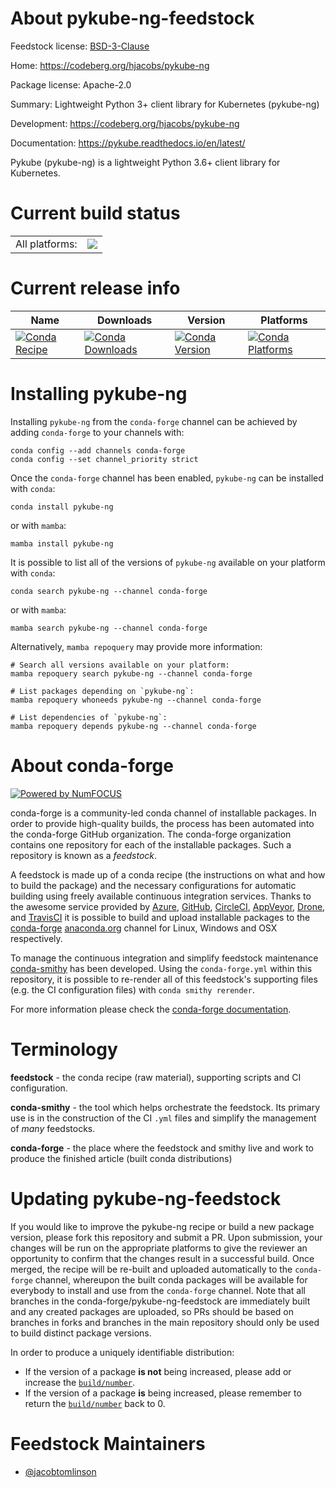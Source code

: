 About pykube-ng-feedstock
=========================

Feedstock license: [BSD-3-Clause](https://github.com/conda-forge/pykube-ng-feedstock/blob/main/LICENSE.txt)

Home: https://codeberg.org/hjacobs/pykube-ng

Package license: Apache-2.0

Summary: Lightweight Python 3+ client library for Kubernetes (pykube-ng)

Development: https://codeberg.org/hjacobs/pykube-ng

Documentation: https://pykube.readthedocs.io/en/latest/

Pykube (pykube-ng) is a lightweight Python 3.6+ client library for Kubernetes.


Current build status
====================


<table><tr><td>All platforms:</td>
    <td>
      <a href="https://dev.azure.com/conda-forge/feedstock-builds/_build/latest?definitionId=16022&branchName=main">
        <img src="https://dev.azure.com/conda-forge/feedstock-builds/_apis/build/status/pykube-ng-feedstock?branchName=main">
      </a>
    </td>
  </tr>
</table>

Current release info
====================

| Name | Downloads | Version | Platforms |
| --- | --- | --- | --- |
| [![Conda Recipe](https://img.shields.io/badge/recipe-pykube--ng-green.svg)](https://anaconda.org/conda-forge/pykube-ng) | [![Conda Downloads](https://img.shields.io/conda/dn/conda-forge/pykube-ng.svg)](https://anaconda.org/conda-forge/pykube-ng) | [![Conda Version](https://img.shields.io/conda/vn/conda-forge/pykube-ng.svg)](https://anaconda.org/conda-forge/pykube-ng) | [![Conda Platforms](https://img.shields.io/conda/pn/conda-forge/pykube-ng.svg)](https://anaconda.org/conda-forge/pykube-ng) |

Installing pykube-ng
====================

Installing `pykube-ng` from the `conda-forge` channel can be achieved by adding `conda-forge` to your channels with:

```
conda config --add channels conda-forge
conda config --set channel_priority strict
```

Once the `conda-forge` channel has been enabled, `pykube-ng` can be installed with `conda`:

```
conda install pykube-ng
```

or with `mamba`:

```
mamba install pykube-ng
```

It is possible to list all of the versions of `pykube-ng` available on your platform with `conda`:

```
conda search pykube-ng --channel conda-forge
```

or with `mamba`:

```
mamba search pykube-ng --channel conda-forge
```

Alternatively, `mamba repoquery` may provide more information:

```
# Search all versions available on your platform:
mamba repoquery search pykube-ng --channel conda-forge

# List packages depending on `pykube-ng`:
mamba repoquery whoneeds pykube-ng --channel conda-forge

# List dependencies of `pykube-ng`:
mamba repoquery depends pykube-ng --channel conda-forge
```


About conda-forge
=================

[![Powered by
NumFOCUS](https://img.shields.io/badge/powered%20by-NumFOCUS-orange.svg?style=flat&colorA=E1523D&colorB=007D8A)](https://numfocus.org)

conda-forge is a community-led conda channel of installable packages.
In order to provide high-quality builds, the process has been automated into the
conda-forge GitHub organization. The conda-forge organization contains one repository
for each of the installable packages. Such a repository is known as a *feedstock*.

A feedstock is made up of a conda recipe (the instructions on what and how to build
the package) and the necessary configurations for automatic building using freely
available continuous integration services. Thanks to the awesome service provided by
[Azure](https://azure.microsoft.com/en-us/services/devops/), [GitHub](https://github.com/),
[CircleCI](https://circleci.com/), [AppVeyor](https://www.appveyor.com/),
[Drone](https://cloud.drone.io/welcome), and [TravisCI](https://travis-ci.com/)
it is possible to build and upload installable packages to the
[conda-forge](https://anaconda.org/conda-forge) [anaconda.org](https://anaconda.org/)
channel for Linux, Windows and OSX respectively.

To manage the continuous integration and simplify feedstock maintenance
[conda-smithy](https://github.com/conda-forge/conda-smithy) has been developed.
Using the ``conda-forge.yml`` within this repository, it is possible to re-render all of
this feedstock's supporting files (e.g. the CI configuration files) with ``conda smithy rerender``.

For more information please check the [conda-forge documentation](https://conda-forge.org/docs/).

Terminology
===========

**feedstock** - the conda recipe (raw material), supporting scripts and CI configuration.

**conda-smithy** - the tool which helps orchestrate the feedstock.
                   Its primary use is in the construction of the CI ``.yml`` files
                   and simplify the management of *many* feedstocks.

**conda-forge** - the place where the feedstock and smithy live and work to
                  produce the finished article (built conda distributions)


Updating pykube-ng-feedstock
============================

If you would like to improve the pykube-ng recipe or build a new
package version, please fork this repository and submit a PR. Upon submission,
your changes will be run on the appropriate platforms to give the reviewer an
opportunity to confirm that the changes result in a successful build. Once
merged, the recipe will be re-built and uploaded automatically to the
`conda-forge` channel, whereupon the built conda packages will be available for
everybody to install and use from the `conda-forge` channel.
Note that all branches in the conda-forge/pykube-ng-feedstock are
immediately built and any created packages are uploaded, so PRs should be based
on branches in forks and branches in the main repository should only be used to
build distinct package versions.

In order to produce a uniquely identifiable distribution:
 * If the version of a package **is not** being increased, please add or increase
   the [``build/number``](https://docs.conda.io/projects/conda-build/en/latest/resources/define-metadata.html#build-number-and-string).
 * If the version of a package **is** being increased, please remember to return
   the [``build/number``](https://docs.conda.io/projects/conda-build/en/latest/resources/define-metadata.html#build-number-and-string)
   back to 0.

Feedstock Maintainers
=====================

* [@jacobtomlinson](https://github.com/jacobtomlinson/)

